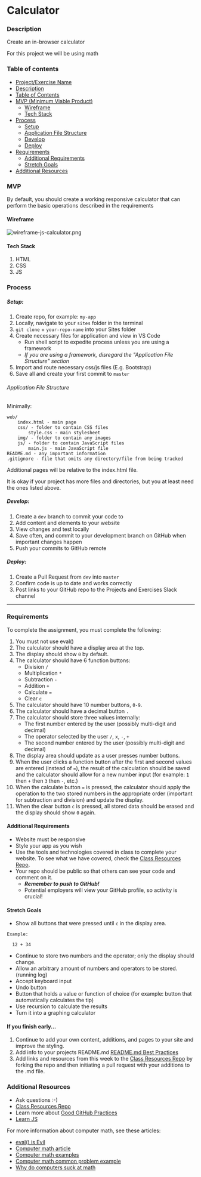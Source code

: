# Calculator

### Description

Create an in-browser calculator

For this project we will be using math

### Table of contents

<!--ts-->

- [Project/Exercise Name](#Calculator)
- [Description](#Description)
- [Table of Contents](#table-of-contents)
- [MVP (Minimum Viable Product)](#MVP)
  - [Wireframe](#Wireframe)
  - [Tech Stack](#Tech-Stack)
- [Process](#process)
  - [Setup](#Setup)
  - [Application File Structure](#Application-File-Structure)
  - [Develop](#Develop)
  - [Deploy](#Deploy)
- [Requirements](#Requirements)
  - [Additional Requirements](#Additional-Requirements)
  - [Stretch Goals](#Stretch-Goals)
- [Additional Resources](#Additional-Resources)
  <!--te-->

### MVP

By default, you should create a working responsive calculator that can perform the basic operations described in the requirements

#### Wireframe

![wireframe-js-calculator.png](../wireframes/calculator.png)

#### Tech Stack

1. HTML
2. CSS
3. JS

### Process

##### Setup:

1. Create repo, for example: `my-app`
2. Locally, navigate to your `sites` folder in the terminal
3. `git clone` + `your-repo-name` into your Sites folder
4. Create necessary files for application and view in VS Code
   - Run shell script to expedite process unless you are using a framework
   - _If you are using a framework, disregard the "Application File Structure" section_
5. Import and route necessary css/js files (E.g. Bootstrap)
6. Save all and create your first commit to `master`

###### Application File Structure

Minimally:

```
web/
    index.html - main page
    css/ - folder to contain CSS files
        style.css - main stylesheet
    img/ - folder to contain any images
    js/ - folder to contain JavaScript files
        main.js - main JavaScript file
README.md - any important information
.gitignore - file that omits any directory/file from being tracked
```

Additional pages will be relative to the index.html file.

It is okay if your project has more files and directories, but you at least need the ones listed above.

##### Develop:

1. Create a `dev` branch to commit your code to
2. Add content and elements to your website
3. View changes and test locally
4. Save often, and commit to your development branch on GitHub when important changes happen
5. Push your commits to GitHub remote

##### Deploy:

1. Create a Pull Request from `dev` into `master`
2. Confirm code is up to date and works correctly
3. Post links to your GitHub repo to the Projects and Exercises Slack channel

---

### Requirements

To complete the assignment, you must complete the following:

1. You must not use eval()
2. The calculator should have a display area at the top.
3. The display should show `0` by default.
4. The calculator should have 6 function buttons:
   - Division `/`
   - Multiplication `*`
   - Subtraction `-`
   - Addition `+`
   - Calculate `=`
   - Clear `c`
5. The calculator should have 10 number buttons, `0-9`.
6. The calculator should have a decimal button `.`
7. The calculator should store three values internally:
   - The first number entered by the user (possibly multi-digit and decimal)
   - The operator selected by the user `/`, `x`, `-`, `+`
   - The second number entered by the user (possibly multi-digit and decimal)
8. The display area should update as a user presses number buttons.
9. When the user clicks a function button after the first and second values are entered (instead of `=`), the result of the calculation should be saved and the calculator should allow for a new number input (for example: `1` then `+` then `3` then `-`, etc.)
10. When the calculate button `=` is pressed, the calculator should apply the operation to the two stored numbers in the appropriate order (important for subtraction and division) and update the display.
11. When the clear button `c` is pressed, all stored data should be erased and the display should show `0` again.

#### Additional Requirements

- Website must be responsive
- Style your app as you wish
- Use the tools and technologies covered in class to complete your website. To see what we have covered, check the [Class Resources Repo](https://github.com/bootcamp-students/Resources).
- Your repo should be public so that others can see your code and comment on it.
  - _**Remember to push to GitHub!**_
  - Potential employers will view your GitHub profile, so activity is crucial!

#### Stretch Goals

- Show all buttons that were pressed until `c` in the display area.

```
Example:

  12 + 34
```

- Continue to store two numbers and the operator; only the display
  should change.
- Allow an arbitrary amount of numbers and operators to be stored. (running log)
- Accept keyboard input
- Undo button
- Button that holds a value or function of choice (for example: button that automatically calculates the tip)
- Use recursion to calculate the results
- Turn it into a graphing calculator

#### If you finish early...

1. Continue to add your own content, additions, and pages to your site and improve the styling.
2. Add info to your projects README.md [README.md Best Practices](https://gist.github.com/PurpleBooth/109311bb0361f32d87a2)
3. Add links and resources from this week to the [Class Resources Repo](https://github.com/bootcamp-students/Resources) by forking the repo and then initiating a pull request with your additions to the .md file.

### Additional Resources

- Ask questions :-)
- [Class Resources Repo](https://github.com/bootcamp-students/Resources)
- Learn more about [Good GitHub Practices](https://guides.github.com)
- [Learn JS](https://www.w3schools.com/js/)

For more information about computer math, see these articles:

- [eval() is Evil](https://stackoverflow.com/questions/86513/why-is-using-the-javascript-eval-function-a-bad-idea)
- [Computer math article](https://medium.com/swlh/how-computers-do-math-11af23139db)
- [Computer math examples](https://www.w3schools.com/js/js_numbers.asp)
- [Computer math common problem example](https://0.30000000000000004.com/)
- [Why do computers suck at math](https://blog.codinghorror.com/why-do-computers-suck-at-math/)
